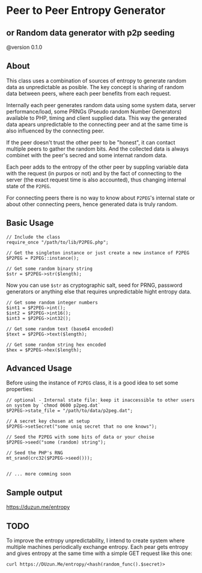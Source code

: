 
# Peer to Peer Entropy Generator
## or Random data generator with p2p seeding
@version 0.1.0

## About

This class uses a combination of sources of entropy to generate random data as unpredictable as posible. 
The key concept is sharing of random data between peers, where each peer benefits from each request.

Internally each peer generates random data using some system data, server performance/load, some PRNGs (Pseudo random Number Generators) available to PHP, timing and client supplied data. This way the generated data apears unpredictable to the connecting peer and at the same time is also influenced by the connecting peer.

If the peer doesn't trust the other peer to be "honest", it can contact multiple peers to gather the random bits. And the collected data is always combinet with the peer's secred and some internat random data.

Each peer adds to the entropy of the other peer by suppling variable data with the request (in purpos or not) and by the fact of connecting to the server (the exact request time is also accounted), thus changing internal state of the `P2PEG`.

For connecting peers there is no way to know about `P2PEG`'s internal state or about other connecting peers, hence generated data is truly random.


## Basic Usage

    // Include the class
    require_once "/path/to/lib/P2PEG.php";
    
    // Get the singleton instance or just create a new instance of P2PEG
    $P2PEG = P2PEG::instance();
    
    // Get some random binary string
    $str = $P2PEG->str($length);

Now you can use `$str` as cryptographic salt, seed for PRNG, password generators or anything else that requires unpredictable hight entropy data.
    
    // Get some random integer numbers
    $int1 = $P2PEG->int();
    $int2 = $P2PEG->int16();
    $int3 = $P2PEG->int32();
    
    // Get some random text (base64 encoded)
    $text = $P2PEG->text($length);
    
    // Get some random string hex encoded
    $hex = $P2PEG->hex($length);


## Advanced Usage

Before using the instance of `P2PEG` class, it is a good idea to set some properties:

    // optional - Internal state file: keep it inaccessible to other users on system by `chmod 0600 p2peg.dat`
    $P2PEG->state_file = "/path/to/data/p2peg.dat";
    
    // A secret key chosen at setup
    $P2PEG->setSecret("some uniq secret that no one knows");

    // Seed the P2PEG with some bits of data or your choise
    $P2PEG->seed("some (random) string");
    
    // Seed the PHP's RNG
    mt_srand(crc32($P2PEG->seed()));
    

    // ... more comming soon
    

## Sample output

https://duzun.me/entropy


## TODO

To improve the entropy unpredictability, I intend to create system where multiple machines periodically exchange entropy. 
Each pear gets entropy and gives entropy at the same time with a simple GET request like this one:

    curl https://DUzun.Me/entropy/<hash(random_func().$secret)>


